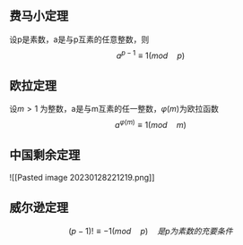 ## 费马小定理
设p是素数，a是与p互素的任意整数，则$$a^{p-1}\equiv1(mod\quad p)$$

## 欧拉定理
设$m>1$ 为整数，a是与m互素的任一整数，$\varphi(m)$为欧拉函数  
$$a^{\varphi(m)}\equiv1 (mod\quad m)$$

## 中国剩余定理
![[Pasted image 20230128221219.png]]

## 威尔逊定理
$$(p-1)!\equiv-1(mod\quad p) \quad 是p为素数的充要条件$$
